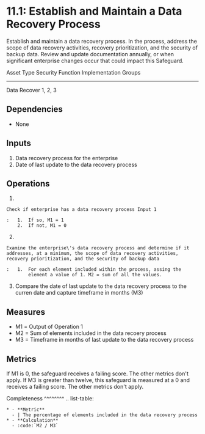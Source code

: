 # 11.1: Establish and Maintain a Data Recovery Process 

Establish and maintain a data recovery process. In the process, address
the scope of data recovery activities, recovery prioritization, and the
security of backup data. Review and update documentation annually, or
when significant enterprise changes occur that could impact this
Safeguard.

  Asset Type   Security Function   Implementation Groups
  ------------ ------------------- -----------------------
  Data         Recover             1, 2, 3

## Dependencies

-   None

## Inputs

1.  Data recovery process for the enterprise
2.  Date of last update to the data recovery process

## Operations

1.  

    Check if enterprise has a data recovery process Input 1

    :   1.  If so, M1 = 1
        2.  If not, M1 = 0

2.  

    Examine the enterprise\'s data recovery process and determine if it addresses, at a minimum, the scope of data recovery activities, recovery prioritization, and the security of backup data

    :   1.  For each element included within the process, assing the
            element a value of 1. M2 = sum of all the values.

3.  Compare the date of last update to the data recovery process to the
    curren date and capture timeframe in months (M3)

## Measures

-   M1 = Output of Operation 1
-   M2 = Sum of elements included in the data recoery process
-   M3 = Timeframe in months of last update to the data recovery process

## Metrics

If M1 is 0, the safeguard receives a failing score. The other metrics
don\'t apply. If M3 is greater than twelve, this safeguard is measured
at a 0 and receives a failing score. The other metrics don\'t apply.

Completeness \^\^\^\^\^\^\^\^ .. list-table:

    * - **Metric**
      - | The percentage of elements included in the data recovery process
    * - **Calculation**
      - :code:`M2 / M3`
